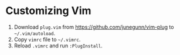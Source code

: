 # Customizing Vim

1. Download `plug.vim` from https://github.com/junegunn/vim-plug to `~/.vim/autoload`.
1. Copy `vimrc` file to `~/.vimrc`.
1. Reload `.vimrc` and run `:PlugInstall`.
